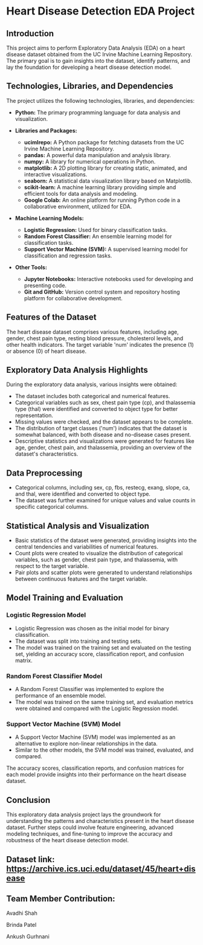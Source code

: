 # Heart Disease Detection EDA Project

## Introduction

This project aims to perform Exploratory Data Analysis (EDA) on a heart disease dataset obtained from the UC Irvine Machine Learning Repository. The primary goal is to gain insights into the dataset, identify patterns, and lay the foundation for developing a heart disease detection model.

## Technologies, Libraries, and Dependencies

The project utilizes the following technologies, libraries, and dependencies:

- **Python:** The primary programming language for data analysis and visualization.
  
- **Libraries and Packages:**
  - **ucimlrepo:** A Python package for fetching datasets from the UC Irvine Machine Learning Repository.
  - **pandas:** A powerful data manipulation and analysis library.
  - **numpy:** A library for numerical operations in Python.
  - **matplotlib:** A 2D plotting library for creating static, animated, and interactive visualizations.
  - **seaborn:** A statistical data visualization library based on Matplotlib.
  - **scikit-learn:** A machine learning library providing simple and efficient tools for data analysis and modeling.
  - **Google Colab:** An online platform for running Python code in a collaborative environment, utilized for EDA.
  
- **Machine Learning Models:**
  - **Logistic Regression:** Used for binary classification tasks.
  - **Random Forest Classifier:** An ensemble learning model for classification tasks.
  - **Support Vector Machine (SVM):** A supervised learning model for classification and regression tasks.

- **Other Tools:**
  - **Jupyter Notebooks:** Interactive notebooks used for developing and presenting code.
  - **Git and GitHub:** Version control system and repository hosting platform for collaborative development.

## Features of the Dataset

The heart disease dataset comprises various features, including age, gender, chest pain type, resting blood pressure, cholesterol levels, and other health indicators. The target variable 'num' indicates the presence (1) or absence (0) of heart disease.

## Exploratory Data Analysis Highlights

During the exploratory data analysis, various insights were obtained:

- The dataset includes both categorical and numerical features.
- Categorical variables such as sex, chest pain type (cp), and thalassemia type (thal) were identified and converted to object type for better representation.
- Missing values were checked, and the dataset appears to be complete.
- The distribution of target classes ('num') indicates that the dataset is somewhat balanced, with both disease and no-disease cases present.
- Descriptive statistics and visualizations were generated for features like age, gender, chest pain, and thalassemia, providing an overview of the dataset's characteristics.

## Data Preprocessing

- Categorical columns, including sex, cp, fbs, restecg, exang, slope, ca, and thal, were identified and converted to object type.
- The dataset was further examined for unique values and value counts in specific categorical columns.

## Statistical Analysis and Visualization

- Basic statistics of the dataset were generated, providing insights into the central tendencies and variabilities of numerical features.
- Count plots were created to visualize the distribution of categorical variables, such as gender, chest pain type, and thalassemia, with respect to the target variable.
- Pair plots and scatter plots were generated to understand relationships between continuous features and the target variable.

## Model Training and Evaluation

### Logistic Regression Model

- Logistic Regression was chosen as the initial model for binary classification.
- The dataset was split into training and testing sets.
- The model was trained on the training set and evaluated on the testing set, yielding an accuracy score, classification report, and confusion matrix.

### Random Forest Classifier Model

- A Random Forest Classifier was implemented to explore the performance of an ensemble model.
- The model was trained on the same training set, and evaluation metrics were obtained and compared with the Logistic Regression model.

### Support Vector Machine (SVM) Model

- A Support Vector Machine (SVM) model was implemented as an alternative to explore non-linear relationships in the data.
- Similar to the other models, the SVM model was trained, evaluated, and compared.

The accuracy scores, classification reports, and confusion matrices for each model provide insights into their performance on the heart disease dataset.

## Conclusion

This exploratory data analysis project lays the groundwork for understanding the patterns and characteristics present in the heart disease dataset. Further steps could involve feature engineering, advanced modeling techniques, and fine-tuning to improve the accuracy and robustness of the heart disease detection model.

## Dataset link: https://archive.ics.uci.edu/dataset/45/heart+disease

## Team Member Contribution:

Avadhi Shah

Brinda Patel

Ankush Gurhnani
